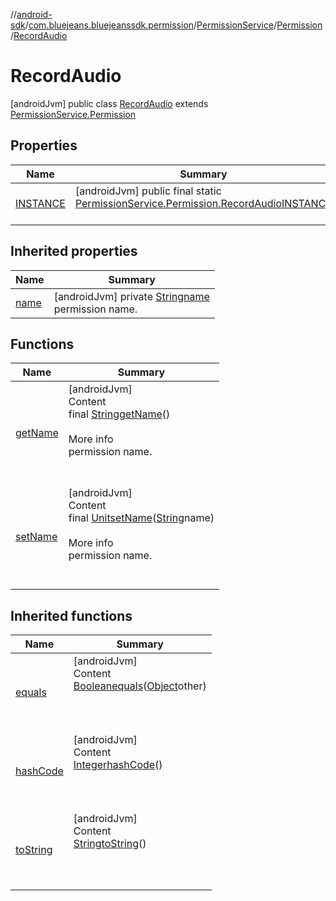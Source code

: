 //[android-sdk](../../../../../index.md)/[com.bluejeans.bluejeanssdk.permission](../../../index.md)/[PermissionService](../../index.md)/[Permission](../index.md)/[RecordAudio](index.md)



# RecordAudio  
 [androidJvm] public class [RecordAudio](index.md) extends [PermissionService.Permission](../index.md)   


## Properties  
  
|  Name |  Summary | 
|---|---|
| <a name="com.bluejeans.bluejeanssdk.permission/PermissionService.Permission.RecordAudio/INSTANCE/#/PointingToDeclaration/"></a>[INSTANCE](index.md#1963165740%2FProperties%2F-435046686)| <a name="com.bluejeans.bluejeanssdk.permission/PermissionService.Permission.RecordAudio/INSTANCE/#/PointingToDeclaration/"></a> [androidJvm] public final static [PermissionService.Permission.RecordAudio](index.md)[INSTANCE](index.md#1963165740%2FProperties%2F-435046686)  <br>   <br>|


## Inherited properties  
  
|  Name |  Summary | 
|---|---|
| <a name="com.bluejeans.bluejeanssdk.permission/PermissionService.Permission.RecordAudio/name/#/PointingToDeclaration/"></a>[name](index.md#-641506058%2FProperties%2F-435046686)| <a name="com.bluejeans.bluejeanssdk.permission/PermissionService.Permission.RecordAudio/name/#/PointingToDeclaration/"></a> [androidJvm] private [String](https://developer.android.com/reference/kotlin/java/lang/String.html)[name](index.md#-641506058%2FProperties%2F-435046686)  <br>permission name.   <br>|


## Functions  
  
|  Name |  Summary | 
|---|---|
| <a name="com.bluejeans.bluejeanssdk.permission/PermissionService.Permission.RecordAudio/getName/#/PointingToDeclaration/"></a>[getName](get-name.md)| <a name="com.bluejeans.bluejeanssdk.permission/PermissionService.Permission.RecordAudio/getName/#/PointingToDeclaration/"></a>[androidJvm]  <br>Content  <br>final [String](https://developer.android.com/reference/kotlin/java/lang/String.html)[getName](get-name.md)()  <br>  <br>More info  <br>permission name.  <br><br><br>|
| <a name="com.bluejeans.bluejeanssdk.permission/PermissionService.Permission.RecordAudio/setName/#kotlin.String/PointingToDeclaration/"></a>[setName](set-name.md)| <a name="com.bluejeans.bluejeanssdk.permission/PermissionService.Permission.RecordAudio/setName/#kotlin.String/PointingToDeclaration/"></a>[androidJvm]  <br>Content  <br>final [Unit](https://kotlinlang.org/api/latest/jvm/stdlib/kotlin/-unit/index.html)[setName](set-name.md)([String](https://developer.android.com/reference/kotlin/java/lang/String.html)name)  <br>  <br>More info  <br>permission name.  <br><br><br>|


## Inherited functions  
  
|  Name |  Summary | 
|---|---|
| <a name="kotlin/PermissionService.Permission.RecordAudio/equals/#kotlin.Any?/PointingToDeclaration/"></a>[equals](index.md#749431159%2FFunctions%2F-435046686)| <a name="kotlin/PermissionService.Permission.RecordAudio/equals/#kotlin.Any?/PointingToDeclaration/"></a>[androidJvm]  <br>Content  <br>[Boolean](https://developer.android.com/reference/kotlin/java/lang/Boolean.html)[equals](index.md#749431159%2FFunctions%2F-435046686)([Object](https://developer.android.com/reference/kotlin/java/lang/Object.html)other)  <br>  <br><br><br>|
| <a name="kotlin/PermissionService.Permission.RecordAudio/hashCode/#/PointingToDeclaration/"></a>[hashCode](index.md#373353871%2FFunctions%2F-435046686)| <a name="kotlin/PermissionService.Permission.RecordAudio/hashCode/#/PointingToDeclaration/"></a>[androidJvm]  <br>Content  <br>[Integer](https://developer.android.com/reference/kotlin/java/lang/Integer.html)[hashCode](index.md#373353871%2FFunctions%2F-435046686)()  <br>  <br><br><br>|
| <a name="kotlin/PermissionService.Permission.RecordAudio/toString/#/PointingToDeclaration/"></a>[toString](index.md#195187806%2FFunctions%2F-435046686)| <a name="kotlin/PermissionService.Permission.RecordAudio/toString/#/PointingToDeclaration/"></a>[androidJvm]  <br>Content  <br>[String](https://developer.android.com/reference/kotlin/java/lang/String.html)[toString](index.md#195187806%2FFunctions%2F-435046686)()  <br>  <br><br><br>|

